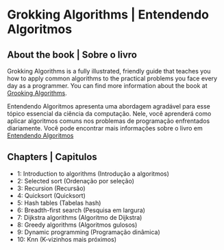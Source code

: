 # Grokking Algorithms | Entendendo Algoritmos

## About the book | Sobre o livro
Grokking Algorithms is a fully illustrated, friendly guide that teaches you how to apply common algorithms to the practical problems you face every day as a programmer.
You can find more information about the book at [Grooking Algorithms](https://www.amazon.com.br/Grokking-Algorithms-illustrated-programmers-curious/dp/1617292230/ref=asc_df_1617292230/?tag=googleshopp00-20&linkCode=df0&hvadid=379735814613&hvpos=&hvnetw=g&hvrand=2841445059240210991&hvpone=&hvptwo=&hvqmt=&hvdev=c&hvdvcmdl=&hvlocint=&hvlocphy=9047717&hvtargid=pla-436862069177&psc=1).


Entendendo Algoritmos apresenta uma abordagem agradável para esse tópico essencial da ciência da computação. Nele, você aprenderá como aplicar algoritmos comuns nos problemas de programação enfrentados diariamente.
Você pode encontrar mais informações sobre o livro em [Entendendo Algoritmos](https://www.amazon.com.br/Entendendo-Algoritmos-Ilustrado-Programadores-Curiosos/dp/8575225634/ref=asc_df_8575225634/?tag=googleshopp00-20&linkCode=df0&hvadid=379765802639&hvpos=&hvnetw=g&hvrand=1064165620704257718&hvpone=&hvptwo=&hvqmt=&hvdev=c&hvdvcmdl=&hvlocint=&hvlocphy=9047717&hvtargid=pla-811121403561&psc=1)

## Chapters | Capitulos
- 1: Introduction to algorithms (Introdução a algoritmos)
- 2: Selected sort (Ordenação por seleção)
- 3: Recursion (Recursão)
- 4: Quicksort (Quicksort)
- 5: Hash tables (Tabelas hash)
- 6: Breadth-first search (Pesquisa em largura)
- 7: Dijkstra algorithms (Algoritmo de Dijkstra)
- 8: Greedy algorithms (Algoritmos gulosos)
- 9: Dynamic programming (Programação dinâmica)
- 10: Knn (K-vizinhos mais próximos) 
